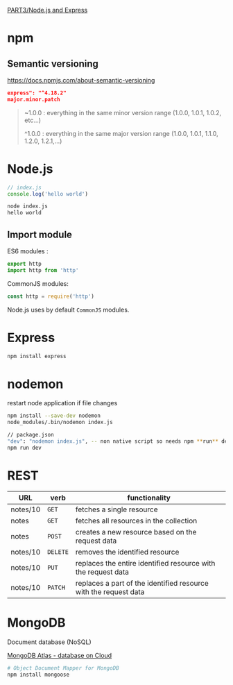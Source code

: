 [PART3/Node.js and Express](https://fullstackopen.com/en/part3/node_js_and_express)

# npm 
## Semantic versioning
https://docs.npmjs.com/about-semantic-versioning

```json
express": "^4.18.2"
major.minor.patch
```
> ~1.0.0 : everything in the same minor version range (1.0.0, 1.0.1, 1.0.2, etc...)
> 
> ^1.0.0 : everything in the same major version range (1.0.0, 1.0.1, 1.1.0, 1.2.0, 1.2.1,...)


# Node.js

```javascript
// index.js
console.log('hello world')
```

```sh
node index.js
hello world
`````

## Import module
ES6 modules : 
```js
export http
import http from 'http'
```

CommonJS modules:
```js
const http = require('http')
````

Node.js uses by default `CommonJS` modules.

# Express
```sh
npm install express
```

# nodemon
restart node application if file changes

```sh
npm install --save-dev nodemon
node_modules/.bin/nodemon index.js

// package.json
"dev": "nodemon index.js", -- non native script so needs npm **run** dev
npm run dev
```
# REST
|URL|verb|functionality|
|-|-|-|
|notes/10|	`GET`	|fetches a single resource|
|notes	|`GET`|	fetches all resources in the collection|
|notes|	`POST`|	creates a new resource based on the request data|
|notes/10|	`DELETE`|	removes the identified resource|
|notes/10|	`PUT`|	replaces the entire identified resource with the request data|
|notes/10|	`PATCH`|	replaces a part of the identified resource with the request data|

# MongoDB
Document database (NoSQL)

[MongoDB Atlas - database on Cloud](https://www.mongodb.com/atlas/database)

```sh
# Object Document Mapper for MongoDB
npm install mongoose
``` 